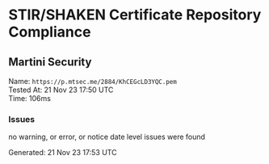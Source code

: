 # STIR/SHAKEN Certificate Repository Compliance

## Martini Security

Name: `https://p.mtsec.me/2884/KhCEGcLD3YQC.pem`\
Tested At: 21 Nov 23 17:50 UTC\
Time: 106ms

### Issues

no warning, or error, or notice date level issues were found

Generated: 21 Nov 23 17:53 UTC